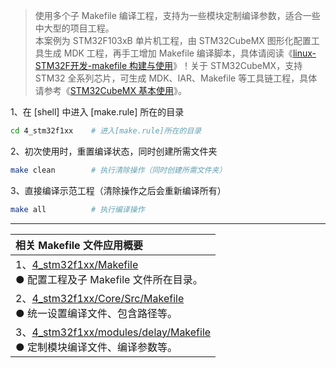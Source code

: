 
> 使用多个子 Makefile 编译工程，支持为一些模块定制编译参数，适合一些中大型的项目工程。  
> 本案例为 STM32F103xB 单片机工程，由 STM32CubeMX 图形化配置工具生成 MDK 工程，再手工增加 Makefile 编译脚本，具体请阅读《[linux-STM32F开发-makefile 构建与使用](https://o2ospring.github.io/20220804/)》！关于 STM32CubeMX，支持 STM32 全系列芯片，可生成 MDK、IAR、Makefile 等工具链工程，具体请参考《[STM32CubeMX 基本使用](https://o2ospring.github.io/20210606/)》。 

1、在 [shell] 中进入 [make.rule] 所在的目录

```bash
cd 4_stm32f1xx    # 进入[make.rule]所在的目录
```

2、初次使用时，重置编译状态，同时创建所需文件夹

```bash
make clean        # 执行清除操作（同时创建所需文件夹）
```

3、直接编译示范工程（清除操作之后会重新编译所有）

```bash
make all          # 执行编译操作
```

***
| 相关 Makefile 文件应用概要 |
| :-------------- |
| 1、[4_stm32f1xx/Makefile](./Makefile) <br>● 配置工程及子 Makefile 文件所在目录。 |
| 2、[4_stm32f1xx/Core/Src/Makefile](./Core/Src/Makefile) <br>● 统一设置编译文件、包含路径等。 |
| 3、[4_stm32f1xx/modules/delay/Makefile](./modules/delay/Makefile) <br>● 定制模块编译文件、编译参数等。 |

